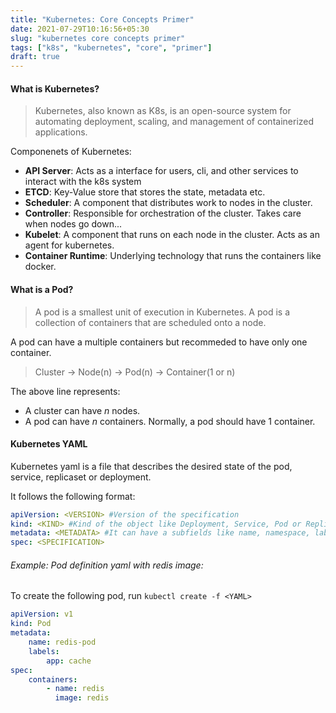```yaml
---
title: "Kubernetes: Core Concepts Primer"
date: 2021-07-29T10:16:56+05:30
slug: "kubernetes core concepts primer"
tags: ["k8s", "kubernetes", "core", "primer"]
draft: true
---
```


#### What is Kubernetes?
> Kubernetes, also known as K8s, is an open-source system for automating deployment, scaling, and management of containerized applications.

Componenets of Kubernetes:
- **API Server**: Acts as a interface for users, cli, and other services to interact with the k8s system
- **ETCD**: Key-Value store that stores the state, metadata etc.
- **Scheduler**: A component that distributes work to nodes in the cluster.
- **Controller**: Responsible for orchestration of the cluster. Takes care when nodes go down...
- **Kubelet**: A component that runs on each node in the cluster. Acts as an agent for kubernetes.
- **Container Runtime**: Underlying technology that runs the containers like docker.

#### What is a Pod?
> A pod is a smallest unit of execution in Kubernetes. A pod is a collection of containers that are scheduled onto a node.

A pod can have a multiple containers but recommeded to have only one container.

> Cluster -> Node(n) -> Pod(n) -> Container(1 or n)

The above line represents:
- A cluster can have *n* nodes.
- A pod can have *n* containers. Normally, a pod should have 1 container.

#### Kubernetes YAML

Kubernetes yaml is a file that describes the desired state of the pod, service, replicaset or deployment.

It follows the following format:
```yaml
apiVersion: <VERSION> #Version of the specification
kind: <KIND> #Kind of the object like Deployment, Service, Pod or ReplicaSet.
metadata: <METADATA> #It can have a subfields like name, namespace, labels, annotations etc., whatever is supported by k8s.
spec: <SPECIFICATION>
```  

###### Example: Pod definition yaml with redis image:
To create the following pod, run `kubectl create -f <YAML>`
```yaml
apiVersion: v1
kind: Pod
metadata:
    name: redis-pod
    labels:
        app: cache
spec:
    containers:
        - name: redis
          image: redis
```